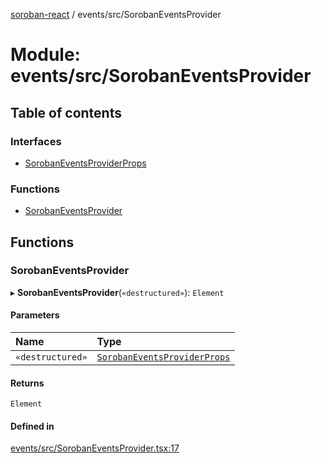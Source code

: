 [soroban-react](../README.md) / events/src/SorobanEventsProvider

# Module: events/src/SorobanEventsProvider

## Table of contents

### Interfaces

- [SorobanEventsProviderProps](../interfaces/events_src_SorobanEventsProvider.SorobanEventsProviderProps.md)

### Functions

- [SorobanEventsProvider](events_src_SorobanEventsProvider.md#sorobaneventsprovider)

## Functions

### SorobanEventsProvider

▸ **SorobanEventsProvider**(`«destructured»`): `Element`

#### Parameters

| Name | Type |
| :------ | :------ |
| `«destructured»` | [`SorobanEventsProviderProps`](../interfaces/events_src_SorobanEventsProvider.SorobanEventsProviderProps.md) |

#### Returns

`Element`

#### Defined in

[events/src/SorobanEventsProvider.tsx:17](https://github.com/esteblock/soroban-react/blob/041a6c6/packages/events/src/SorobanEventsProvider.tsx#L17)
